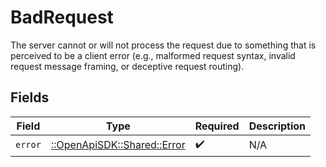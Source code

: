 # BadRequest

The server cannot or will not process the request due to something that is perceived to be a client error (e.g., malformed request syntax, invalid request message framing, or deceptive request routing).


## Fields

| Field                                                       | Type                                                        | Required                                                    | Description                                                 |
| ----------------------------------------------------------- | ----------------------------------------------------------- | ----------------------------------------------------------- | ----------------------------------------------------------- |
| `error`                                                     | [::OpenApiSDK::Shared::Error](../../models/shared/error.md) | :heavy_check_mark:                                          | N/A                                                         |